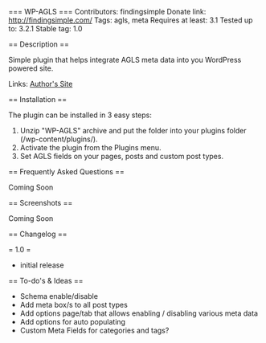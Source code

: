 === WP-AGLS ===
Contributors: findingsimple
Donate link: http://findingsimple.com/
Tags: agls, meta
Requires at least: 3.1
Tested up to: 3.2.1
Stable tag: 1.0

== Description ==

Simple plugin that helps integrate AGLS meta data into you WordPress powered site.

Links: [Author's Site](http://findingsimple.com/)

== Installation ==

The plugin can be installed in 3 easy steps:

1. Unzip "WP-AGLS" archive and put the folder into your plugins folder (/wp-content/plugins/).
2. Activate the plugin from the Plugins menu.
3. Set AGLS fields on your pages, posts and custom post types.

== Frequently Asked Questions ==

Coming Soon

== Screenshots ==

Coming Soon

== Changelog ==

= 1.0 =
* initial release

== To-do's & Ideas ==
* Schema enable/disable
* Add meta box/s to all post types
* Add options page/tab that allows enabling / disabling various meta data
* Add options for auto populating
* Custom Meta Fields for categories and tags?

